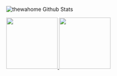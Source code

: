 <!--
**thewahome/thewahome** is a ✨ _special_ ✨ repository because its `README.md` (this file) appears on your GitHub profile.

Here are some ideas to get you started:

- 🔭 I’m currently working on ...
- 🌱 I’m currently learning ...
- 👯 I’m looking to collaborate on ...
- 🤔 I’m looking for help with ...
- 💬 Ask me about ...
- 📫 How to reach me: ...
- 😄 Pronouns: ...
- ⚡ Fun fact: ...
-->

![thewahome Github Stats](https://github-readme-stats.vercel.app/api?username=thewahome&count_private=true&show_icons=true&theme=dracula)

<a href="https://thewahome.com/">
  <img height="137px" src="https://github-readme-stats.vercel.app/api?username=thewahome&hide_title=true&hide_border=true&show_icons=true&include_all_commits=true&count_private=true&line_height=21&text_color=000&icon_color=000&theme=dracula" />
  <!-- wi*quL3fcV -->
  <img height="137px" src="https://github-readme-stats.vercel.app/api/top-langs/?username=thewahome&hide=html&hide_title=true&hide_border=true&layout=compact&langs_count=8&text_color=000&icon_color=fff&theme=dracula" /></a>
